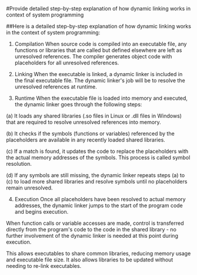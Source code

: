 #Provide detailed step-by-step explanation of how dynamic linking works in context of system programming

##Here is a detailed step-by-step explanation of how dynamic linking works in the context of system programming:

1. Compilation
When source code is compiled into an executable file, any functions or libraries that are called but defined elsewhere are left as unresolved references. The compiler generates object code with placeholders for all unresolved references.

2. Linking 
When the executable is linked, a dynamic linker is included in the final executable file. The dynamic linker's job will be to resolve the unresolved references at runtime.

3. Runtime 
When the executable file is loaded into memory and executed, the dynamic linker goes through the following steps:

(a) It loads any shared libraries (.so files in Linux or .dll files in Windows) that are required to resolve unresolved references into memory.

(b) It checks if the symbols (functions or variables) referenced by the placeholders are available in any recently loaded shared libraries. 

(c) If a match is found, it updates the code to replace the placeholders with the actual memory addresses of the symbols. This process is called symbol resolution.

(d) If any symbols are still missing, the dynamic linker repeats steps (a) to (c) to load more shared libraries and resolve symbols until no placeholders remain unresolved.

4. Execution
Once all placeholders have been resolved to actual memory addresses, the dynamic linker jumps to the start of the program code and begins execution. 

When function calls or variable accesses are made, control is transferred directly from the program's code to the code in the shared library - no further involvement of the dynamic linker is needed at this point during execution.

This allows executables to share common libraries, reducing memory usage and executable file size. It also allows libraries to be updated without needing to re-link executables.

